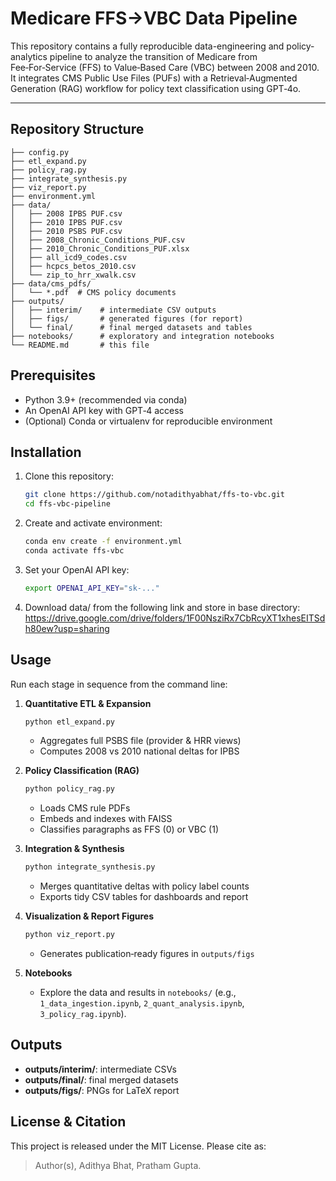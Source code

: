 # Medicare FFS→VBC Data Pipeline

This repository contains a fully reproducible data-engineering and policy-analytics pipeline to analyze the transition of Medicare from Fee‑For‑Service (FFS) to Value‑Based Care (VBC) between 2008 and 2010. It integrates CMS Public Use Files (PUFs) with a Retrieval‑Augmented Generation (RAG) workflow for policy text classification using GPT‑4o.

---

## Repository Structure

```
├── config.py
├── etl_expand.py
├── policy_rag.py
├── integrate_synthesis.py
├── viz_report.py
├── environment.yml
├── data/
│   ├── 2008 IPBS PUF.csv
│   ├── 2010 IPBS PUF.csv
│   ├── 2010 PSBS PUF.csv
│   ├── 2008_Chronic_Conditions_PUF.csv
│   ├── 2010_Chronic_Conditions_PUF.xlsx
│   ├── all_icd9_codes.csv
│   ├── hcpcs_betos_2010.csv
│   └── zip_to_hrr_xwalk.csv
├── data/cms_pdfs/
│   └── *.pdf  # CMS policy documents
├── outputs/
│   ├── interim/    # intermediate CSV outputs
│   ├── figs/       # generated figures (for report)
│   └── final/      # final merged datasets and tables
├── notebooks/      # exploratory and integration notebooks
└── README.md       # this file
```

## Prerequisites

* Python 3.9+ (recommended via conda)
* An OpenAI API key with GPT‑4 access
* (Optional) Conda or virtualenv for reproducible environment

## Installation

1. Clone this repository:

   ```bash
   git clone https://github.com/notadithyabhat/ffs-to-vbc.git
   cd ffs-vbc-pipeline
   ```
2. Create and activate environment:

   ```bash
   conda env create -f environment.yml
   conda activate ffs-vbc
   ```
3. Set your OpenAI API key:

   ```bash
   export OPENAI_API_KEY="sk-..."
   ```

4. Download data/ from the following link and store in base directory: https://drive.google.com/drive/folders/1F00NsziRx7CbRcyXT1xhesEITSdh80ew?usp=sharing

## Usage

Run each stage in sequence from the command line:

1. **Quantitative ETL & Expansion**

   ```bash
   python etl_expand.py
   ```

   * Aggregates full PSBS file (provider & HRR views)
   * Computes 2008 vs 2010 national deltas for IPBS

2. **Policy Classification (RAG)**

   ```bash
   python policy_rag.py
   ```

   * Loads CMS rule PDFs
   * Embeds and indexes with FAISS
   * Classifies paragraphs as FFS (0) or VBC (1)

3. **Integration & Synthesis**

   ```bash
   python integrate_synthesis.py
   ```

   * Merges quantitative deltas with policy label counts
   * Exports tidy CSV tables for dashboards and report

4. **Visualization & Report Figures**

   ```bash
   python viz_report.py
   ```

   * Generates publication‑ready figures in `outputs/figs`

5. **Notebooks**

   * Explore the data and results in `notebooks/` (e.g., `1_data_ingestion.ipynb`, `2_quant_analysis.ipynb`, `3_policy_rag.ipynb`).

## Outputs

* **outputs/interim/**: intermediate CSVs
* **outputs/final/**: final merged datasets
* **outputs/figs/**: PNGs for LaTeX report

## License & Citation

This project is released under the MIT License. Please cite as:

> Author(s), Adithya Bhat, Pratham Gupta.
